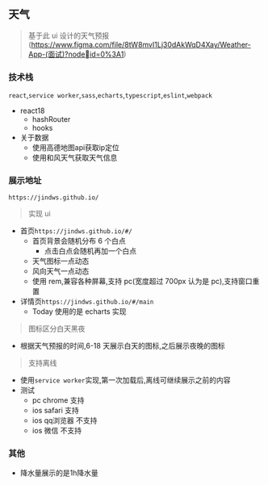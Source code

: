 ## 天气

> 基于此 ui 设计的天气预报(https://www.figma.com/file/8tW8mvI1Lj30dAkWqD4Xay/Weather-App-(⾯试)?nodeid=0%3A1)

### 技术栈
`react`,`service worker`,`sass`,`echarts`,`typescript`,`eslint`,`webpack`
- react18
  - hashRouter
  - hooks
- 关于数据
  - 使用高德地图api获取ip定位
  - 使用和风天气获取天气信息
### 展示地址
`https://jindws.github.io/`

> 实现 ui

- 首页`https://jindws.github.io/#/`
  - 首页背景会随机分布 6 个白点
    - 点击白点会随机再加一个白点
  - 天气图标一点动态
  - 风向天气一点动态
  - 使用 rem,兼容各种屏幕,支持 pc(宽度超过 700px 认为是 pc),支持窗口重置
- 详情页`https://jindws.github.io/#/main`
  - Today 使用的是 echarts 实现
> 图标区分白天黑夜
- 根据天气预报的时间,6-18 天展示白天的图标,之后展示夜晚的图标
> ⽀持离线
- 使用`service worker`实现,第一次加载后,离线可继续展示之前的内容
- 测试
  - pc chrome 支持 
  - ios safari 支持
  - ios qq浏览器 不支持
  - ios 微信 不支持
### 其他
- 降水量展示的是1h降水量